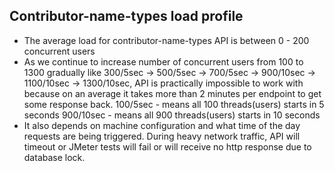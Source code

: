 Contributor-name-types load profile
---------------------------------
* The average load for contributor-name-types API is between 0 - 200 concurrent users
* As we continue to increase number of concurrent users from 100 to 1300 gradually like 300/5sec -> 500/5sec -> 700/5sec -> 900/10sec -> 1100/10sec -> 1300/10sec, API is practically impossible to work with because on an average it takes more than 2 minutes per endpoint to get some response back.
100/5sec - means all 100 threads(users) starts in 5 seconds 
900/10sec - means all 900 threads(users) starts in 10 seconds
* It also depends on machine configuration and what time of the day requests are being triggered. During heavy network traffic, API will timeout or JMeter tests will fail or will receive no http response due to database lock. 
